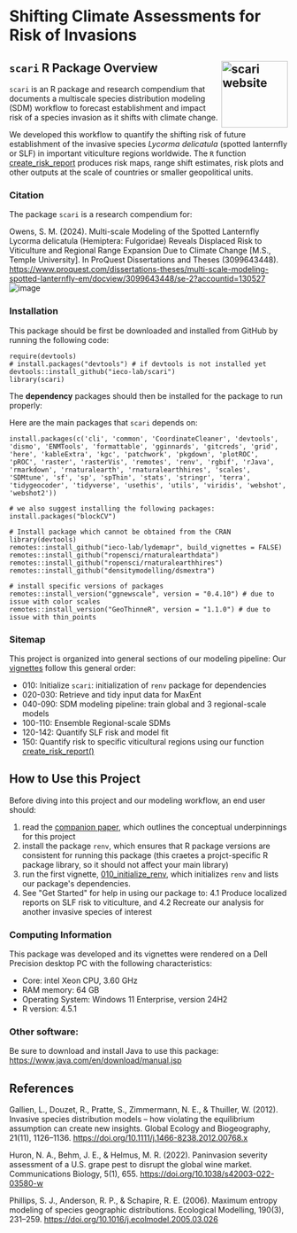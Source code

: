 # Shifting Climate Assessments for Risk of Invasions
## `scari` R Package Overview <a href="https://ieco-lab.github.io/scari/"><img src="man/figures/logo.png" align="right" height="120" alt="scari website" /></a>

`scari` is an R package and research compendium that documents a multiscale species distribution modeling (SDM) workflow to forecast establishment and impact risk of a species invasion as it shifts with climate change.

We developed this workflow to quantify the shifting risk of future establishment of the invasive species *Lycorma delicatula* (spotted lanternfly or SLF) in important viticulture regions worldwide. The `R` function [create_risk_report](https://github.com/ieco-lab/scari/blob/master/R/create_risk_report.R) produces risk maps, range shift estimates, risk plots and other outputs at the scale of countries or smaller geopolitical units.

### Citation

The package `scari` is a research compendium for:

Owens, S. M. (2024). Multi-scale Modeling of the Spotted Lanternfly Lycorma delicatula (Hemiptera: Fulgoridae) Reveals Displaced Risk to Viticulture and Regional Range Expansion Due to Climate Change [M.S., Temple University]. In ProQuest Dissertations and Theses (3099643448). https://www.proquest.com/dissertations-theses/multi-scale-modeling-spotted-lanternfly-em/docview/3099643448/se-2?accountid=130527
![image](https://github.com/user-attachments/assets/c840b94d-0c42-40bb-9134-cae1c31bb7e3)


### Installation

This package should be first be downloaded and installed from GitHub by running the following code:

```
require(devtools)
# install.packages("devtools") # if devtools is not installed yet
devtools::install_github("ieco-lab/scari")
library(scari)
```

The **dependency** packages should then be installed for the package to run properly:

Here are the main packages that `scari` depends on:

```
install.packages(c('cli', 'common', 'CoordinateCleaner', 'devtools', 'dismo', 'ENMTools', 'formattable', 'gginnards', 'gitcreds', 'grid', 'here', 'kableExtra', 'kgc', 'patchwork', 'pkgdown', 'plotROC', 'pROC', 'raster', 'rasterVis', 'remotes', 'renv', 'rgbif', 'rJava', 'rmarkdown', 'rnaturalearth', 'rnaturalearthhires', 'scales', 'SDMtune', 'sf', 'sp', 'spThin', 'stats', 'stringr', 'terra', 'tidygeocoder', 'tidyverse', 'usethis', 'utils', 'viridis', 'webshot', 'webshot2'))

# we also suggest installing the following packages:
install.packages("blockCV")

# Install package which cannot be obtained from the CRAN
library(devtools)
remotes::install_github("ieco-lab/lydemapr", build_vignettes = FALSE)
remotes::install_github("ropensci/rnaturalearthdata")
remotes::install_github("ropensci/rnaturalearthhires")
remotes::install_github("densitymodelling/dsmextra")

# install specific versions of packages
remotes::install_version("ggnewscale", version = "0.4.10") # due to issue with color scales
remotes::install_version("GeoThinneR", version = "1.1.0") # due to issue with thin_points
```

### Sitemap

This project is organized into general sections of our modeling pipeline: Our [vignettes](https://github.com/ieco-lab/scari/tree/master/vignettes) follow this general order: 

* 010: Initialize `scari`: initialization of `renv` package for dependencies
* 020-030: Retrieve and tidy input data for MaxEnt
* 040-090: SDM modeling pipeline: train global and 3 regional-scale models
* 100-110: Ensemble Regional-scale SDMs
* 120-142: Quantify SLF risk and model fit
* 150: Quantify risk to specific viticultural regions using our function [create_risk_report()](https://github.com/ieco-lab/scari/blob/master/vignettes/150_create_risk_report.Rmd)

## How to Use this Project

Before diving into this project and our modeling workflow, an end user should:
1. read the [companion paper](), which outlines the conceptual underpinnings for this project
2. install the package `renv`, which ensures that R package versions are consistent for running this package (this craetes a projct-specific R package library, so it should not affect your main library)
3. run the first vignette, [010_initialize_renv](https://github.com/ieco-lab/scari/blob/master/vignettes/010_initialize_pkg.Rmd), which initializes `renv` and lists our package's dependencies.
4. See "Get Started" for help in using our package to:
4.1 Produce localized reports on SLF risk to viticulture, and
4.2 Recreate our analysis for another invasive species of interest

### Computing Information

This package was developed and its vignettes were rendered on a Dell Precision desktop PC with the following characteristics:
* Core: intel Xeon CPU, 3.60 GHz
* RAM memory: 64 GB
* Operating System: Windows 11 Enterprise, version 24H2
* R version: 4.5.1

### Other software:

Be sure to download and install Java to use this package: https://www.java.com/en/download/manual.jsp


## References

Gallien, L., Douzet, R., Pratte, S., Zimmermann, N. E., & Thuiller, W. (2012). Invasive species distribution models – how violating the equilibrium assumption can create new insights. Global Ecology and Biogeography, 21(11), 1126–1136. https://doi.org/10.1111/j.1466-8238.2012.00768.x

Huron, N. A., Behm, J. E., & Helmus, M. R. (2022). Paninvasion severity assessment of a U.S. grape pest to disrupt the global wine market. Communications Biology, 5(1), 655. https://doi.org/10.1038/s42003-022-03580-w

Phillips, S. J., Anderson, R. P., & Schapire, R. E. (2006). Maximum entropy modeling of species geographic distributions. Ecological Modelling, 190(3), 231–259. https://doi.org/10.1016/j.ecolmodel.2005.03.026


